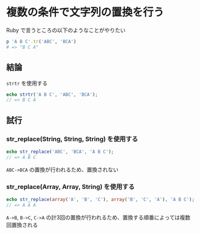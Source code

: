 # 複数の条件で文字列の置換を行う

Ruby で言うところの以下のようなことがやりたい

```rb
p 'A B C'.tr('ABC', 'BCA')
# => "B C A"
```

## 結論

`strtr` を使用する

```php
echo strtr('A B C', 'ABC', 'BCA');
// => B C A
```

## 試行

### str_replace(String, String, String) を使用する

```php
echo str_replace('ABC', 'BCA', 'A B C');
// => A B C
```

`ABC->BCA` の置換が行われるため、置換されない

### str_replace(Array, Array, String) を使用する

```php
echo str_replace(array('A', 'B', 'C'), array('B', 'C', 'A'), 'A B C');
// => A A A
```

`A->B`, `B->C`, `C->A` の計3回の置換が行われるため、置換する順番によっては複数回置換される

